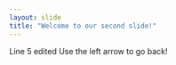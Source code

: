 ```yaml
---
layout: slide
title: "Welcome to our second slide!"
---
```

Line 5 edited
Use the left arrow to go back!
